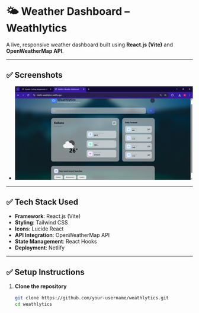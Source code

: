 # 🌤️ Weather Dashboard – Weathlytics

A live, responsive weather dashboard built using **React.js (Vite)** and **OpenWeatherMap API**.

---

## ✅ Screenshots 

- ![Screenshot](./public/Screenshot%202025-04-09%20022402.png)

---

## ✅ Tech Stack Used

- **Framework**: React.js (Vite)
- **Styling**: Tailwind CSS
- **Icons**: Lucide React
- **API Integration**: OpenWeatherMap API
- **State Management**: React Hooks
- **Deployment**: Netlify

---

## ✅ Setup Instructions

1. **Clone the repository**
   ```bash
   git clone https://github.com/your-username/weathlytics.git
   cd weathlytics
